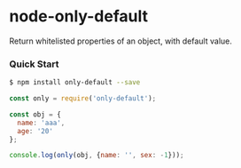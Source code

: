 # node-only-default

Return whitelisted properties of an object, with default value.

### Quick Start

```bash
$ npm install only-default --save
```

```javascript
const only = require('only-default');

const obj = {
  name: 'aaa',
  age: '20'
};

console.log(only(obj, {name: '', sex: -1}));
```
